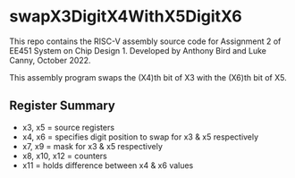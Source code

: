 # swapX3DigitX4WithX5DigitX6

This repo contains the RISC-V assembly source code for Assignment 2 of EE451 System on Chip Design 1.
Developed by Anthony Bird and Luke Canny, October 2022.

This assembly program swaps the (X4)th bit of X3 with the (X6)th bit of X5.

## Register Summary

- x3, x5 			= 	source registers
- x4, x6 			= 	specifies digit position to swap for x3 & x5 respectively
- x7, x9 			= 	mask for x3 & x5 respectively
- x8, x10, x12 	= 	counters
- x11 			= 	holds difference between x4 & x6 values
